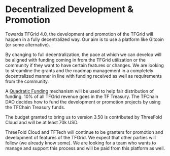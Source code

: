 <h1> Decentralized Development & Promotion </h1>

Towards TFGrid 4.0, the development and promotion of the TFGrid will happen in a fully decentralized way. Our aim is to use a platform like Gitcoin (or some alternative).

By changing to full decentralization, the pace at which we can develop will be aligned with funding coming in from the TFGrid utilization or the community if they want to have certain features or changes. We are looking to streamline the grants and the roadmap management in a completely decentralized manner in line with funding received as well as requirements from the community.

A [Quadratic Funding](https://cointelegraph.com/explained/quadratic-funding-the-future-of-crowdfunding-explained) mechanism will be used to help fair distribution of funding. 10% of all TFGrid revenue goes in the TF Treasury. The TFChain DAO decides how to fund the development or promotion projects by using the TFChain Treasury funds.

The budget granted to bring us to version 3.50 is contributed by ThreeFold Cloud and will be at least 70k USD.

ThreeFold Cloud and TFTech will continue to be granters for promotion and development of features of the TFGrid. We expect that other parties will follow (we already know some). We are looking for a team who wants to manage and support this process and will be paid from this platform as well.